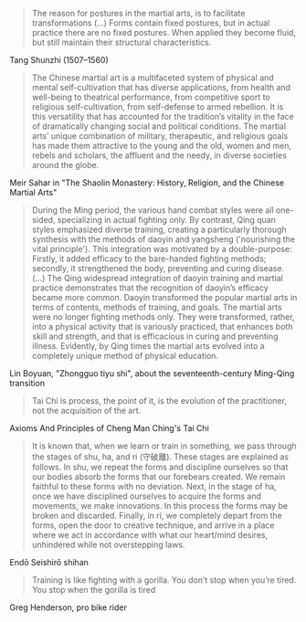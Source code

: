 > The reason for postures in the martial arts, is to facilitate transformations (...) Forms contain fixed postures, but in actual practice there are no fixed postures. When applied they become fluid, but still maintain their structural characteristics.

Tang Shunzhi (1507–1560)

> The Chinese martial art is a multifaceted system of physical and mental self-cultivation that has diverse applications, from health and well-being to theatrical performance, from competitive sport to religious self-cultivation, from self-defense to armed rebellion. It is this versatility that has accounted for the tradition’s vitality in the face of dramatically changing social and political conditions. The martial arts’ unique combination of military, therapeutic, and religious goals has made them attractive to the young and the old, women and men, rebels and scholars, the affluent and the needy, in diverse societies around the globe.

Meir Sahar in "The Shaolin Monastery: History, Religion, and the Chinese Martial Arts"

> During the Ming period, the various hand combat styles were all one-sided, specializing in actual fighting only. By contrast, Qing quan styles emphasized diverse training, creating a particularly thorough synthesis with the methods of daoyin and yangsheng ('nourishing the vital principle'). This integration was motivated by a double-purpose: Firstly, it added efficacy to the bare-handed fighting methods; secondly, it strengthened the body, preventing and curing disease. (...) The Qing widespread integration of daoyin training and martial practice demonstrates that the recognition of daoyin’s efficacy became more common. Daoyin transformed the popular martial arts in terms of contents, methods of training, and goals. The martial arts were no longer fighting methods only. They were transformed, rather, into a physical activity that is variously practiced, that enhances both skill and strength, and that is efficacious in curing and preventing illness. Evidently, by Qing times the martial arts evolved into a completely unique method of physical education.

Lin Boyuan, "Zhongguo tiyu shi", about the seventeenth-century Ming-Qing transition

> Tai Chi is process, the point of it, is the evolution of the practitioner, not the acquisition of the art.

Axioms And Principles of Cheng Man Ching's Tai Chi

> It is known that, when we learn or train in something, we pass through the stages of shu, ha, and ri (守破離). These stages are explained as follows. In shu, we repeat the forms and discipline ourselves so that our bodies absorb the forms that our forebears created. We remain faithful to these forms with no deviation. Next, in the stage of ha, once we have disciplined ourselves to acquire the forms and movements, we make innovations. In this process the forms may be broken and discarded. Finally, in ri, we completely depart from the forms, open the door to creative technique, and arrive in a place where we act in accordance with what our heart/mind desires, unhindered while not overstepping laws.

Endō Seishirō shihan

> Training is like fighting with a gorilla. You don’t stop when you’re tired. You stop when the gorilla is tired

Greg Henderson, pro bike rider
